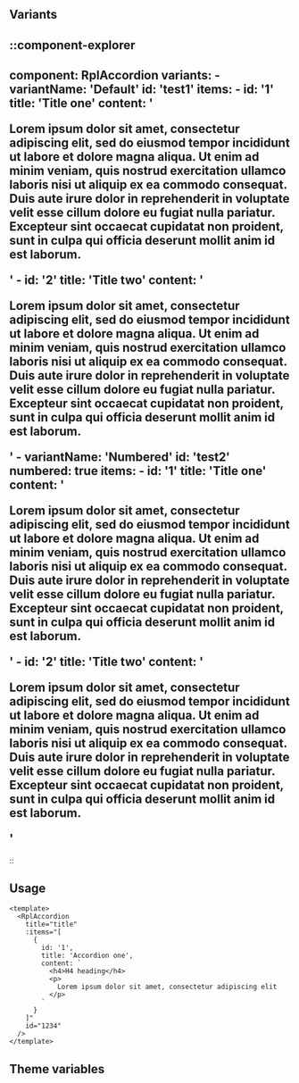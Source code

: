 ## Variants

::component-explorer
---
  component: RplAccordion
  variants:
    - 
      variantName: 'Default'
      id: 'test1'
      items:
        - 
          id: '1'
          title: 'Title one'
          content: '<p>Lorem ipsum dolor sit amet, consectetur adipiscing elit, sed do eiusmod tempor incididunt ut labore
        et dolore magna aliqua. Ut enim ad minim veniam, quis nostrud exercitation ullamco laboris nisi ut
        aliquip ex ea commodo consequat. Duis aute irure dolor in reprehenderit in voluptate velit esse
        cillum dolore eu fugiat nulla pariatur. Excepteur sint occaecat cupidatat non proident, sunt in
        culpa qui officia deserunt mollit anim id est laborum.</p>'
        - 
          id: '2'
          title: 'Title two'
          content: '<p>Lorem ipsum dolor sit amet, consectetur adipiscing elit, sed do eiusmod tempor incididunt ut labore
        et dolore magna aliqua. Ut enim ad minim veniam, quis nostrud exercitation ullamco laboris nisi ut
        aliquip ex ea commodo consequat. Duis aute irure dolor in reprehenderit in voluptate velit esse
        cillum dolore eu fugiat nulla pariatur. Excepteur sint occaecat cupidatat non proident, sunt in
        culpa qui officia deserunt mollit anim id est laborum.</p>'
    - 
      variantName: 'Numbered'
      id: 'test2'
      numbered: true
      items:
        - 
          id: '1'
          title: 'Title one'
          content: '<p>Lorem ipsum dolor sit amet, consectetur adipiscing elit, sed do eiusmod tempor incididunt ut labore
        et dolore magna aliqua. Ut enim ad minim veniam, quis nostrud exercitation ullamco laboris nisi ut
        aliquip ex ea commodo consequat. Duis aute irure dolor in reprehenderit in voluptate velit esse
        cillum dolore eu fugiat nulla pariatur. Excepteur sint occaecat cupidatat non proident, sunt in
        culpa qui officia deserunt mollit anim id est laborum.</p>'
        - 
          id: '2'
          title: 'Title two'
          content: '<p>Lorem ipsum dolor sit amet, consectetur adipiscing elit, sed do eiusmod tempor incididunt ut labore
        et dolore magna aliqua. Ut enim ad minim veniam, quis nostrud exercitation ullamco laboris nisi ut
        aliquip ex ea commodo consequat. Duis aute irure dolor in reprehenderit in voluptate velit esse
        cillum dolore eu fugiat nulla pariatur. Excepteur sint occaecat cupidatat non proident, sunt in
        culpa qui officia deserunt mollit anim id est laborum.</p>'
---
::

## Usage

```vue
<template>
  <RplAccordion
    title="title"
    :items="[
      {
        id: '1',
        title: 'Accordion one',
        content: `
          <h4>H4 heading</h4>
          <p>
            Lorem ipsum dolor sit amet, consectetur adipiscing elit
          </p>
        `
      }
    ]"
    id="1234"
  />
</template>
```

## Theme variables

